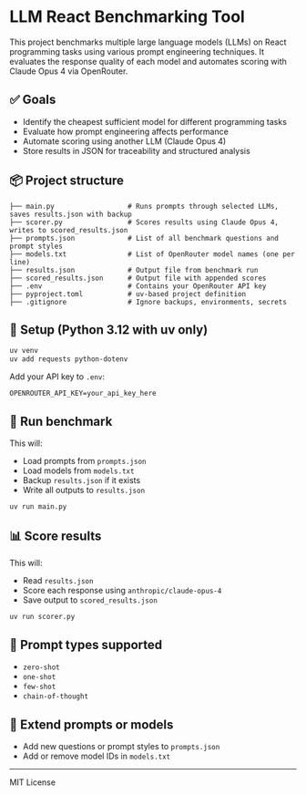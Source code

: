 # LLM React Benchmarking Tool

This project benchmarks multiple large language models (LLMs) on React programming tasks using various prompt engineering techniques. It evaluates the response quality of each model and automates scoring with Claude Opus 4 via OpenRouter.

## ✅ Goals
- Identify the cheapest sufficient model for different programming tasks
- Evaluate how prompt engineering affects performance
- Automate scoring using another LLM (Claude Opus 4)
- Store results in JSON for traceability and structured analysis

## 📦 Project structure
```
├── main.py                  # Runs prompts through selected LLMs, saves results.json with backup
├── scorer.py                # Scores results using Claude Opus 4, writes to scored_results.json
├── prompts.json             # List of all benchmark questions and prompt styles
├── models.txt               # List of OpenRouter model names (one per line)
├── results.json             # Output file from benchmark run
├── scored_results.json      # Output file with appended scores
├── .env                     # Contains your OpenRouter API key
├── pyproject.toml           # uv-based project definition
├── .gitignore               # Ignore backups, environments, secrets
```

## 🚀 Setup (Python 3.12 with uv only)
```bash
uv venv
uv add requests python-dotenv
```

Add your API key to `.env`:
```
OPENROUTER_API_KEY=your_api_key_here
```

## 🧪 Run benchmark
This will:
- Load prompts from `prompts.json`
- Load models from `models.txt`
- Backup `results.json` if it exists
- Write all outputs to `results.json`
```bash
uv run main.py
```

## 📊 Score results
This will:
- Read `results.json`
- Score each response using `anthropic/claude-opus-4`
- Save output to `scored_results.json`
```bash
uv run scorer.py
```

## 🧠 Prompt types supported
- `zero-shot`
- `one-shot`
- `few-shot`
- `chain-of-thought`

## 📁 Extend prompts or models
- Add new questions or prompt styles to `prompts.json`
- Add or remove model IDs in `models.txt`

---
MIT License
